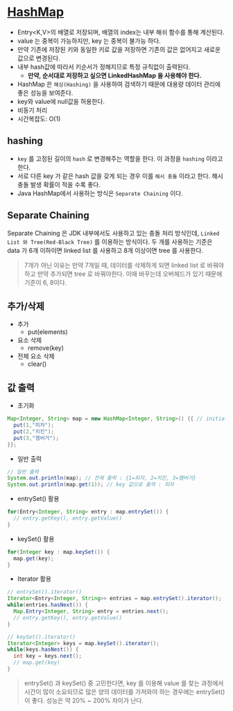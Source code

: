 # [HashMap](https://github.com/TheAlgorithms/Java/tree/master/DataStructures/HashMap)

- Entry<K,V>의 배열로 저장되며, 배열의 index는 내부 해쉬 함수를 통해 계산된다.
- value 는 중복이 가능하지만, key 는 중복이 불가능 하다.
- 만약 기존에 저장된 키와 동일한 키로 값을 저장하면 기존의 값은 없어지고 새로운 값으로 변경된다.
- 내부 hash값에 따라서 키순서가 정해지므로 특정 규칙없이 출력된다.
  - __만약, 순서대로 저장하고 싶으면 LinkedHashMap 을 사용해야 한다.__
- HashMap 은 `해싱(Hashing)` 을 사용하여 검색하기 때문에 대용량 데이터 관리에 좋은 성능을 보여준다.
- key와 value에 null값을 허용한다.
- 비동기 처리
- 시간복잡도: O(1)

## hashing

- `key` 를 고정된 길이의 `hash` 로 변경해주는 역할을 한다. 이 과정을 `hashing` 이라고 한다.
-  서로 다른 key 가 같은 hash 값을 갖게 되는 경우 이를 `해시 충돌` 이라고 한다. 해시 충돌 발생 확률이 적을 수록 좋다.
- Java HashMap에서 사용하는 방식은 `Separate Chaining` 이다.

## Separate Chaining

Separate Chaining 은 JDK 내부에서도 사용하고 있는 충돌 처리 방식인데, `Linked List 와 Tree(Red-Black Tree)` 를 이용하는 방식이다.
두 개를 사용하는 기준은 data 가 6개 이하이면 linked list 를 사용하고 8개 이상이면 tree 를 사용한다.

> 7개가 아닌 이유는 만약 7개일 때, 데이터를 삭제하게 되면 linked list 로 바꿔야 하고 만약 추가되면 tree 로 바꿔야한다. 이때 바꾸는데 오버헤드가 있기 때문에 기준이 6, 8이다.

## 추가/삭제

- 추가 
  - put(elements)
- 요소 삭제
  - remove(key)
- 전체 요소 삭제
  - clear()

## 값 출력

- 초기화

```java
Map<Integer, String> map = new HashMap<Integer, String>() {{ // initialize
  put(1,"피자");
  put(2,"치킨");
  put(3,"햄버거");
}};
```

- 일반 출력

```java
// 일반 출력
System.out.println(map); // 전체 출력 : {1=피자, 2=치킨, 3=햄버거}
System.out.println(map.get(1)); // key 값으로 출력 : 피자
```

- entrySet() 활용

```java
for(Entry<Integer, String> entry : map.entrySet()) {
  // entry.getKey(), entry.getValue()
}
```

- keySet() 활용

```java
for(Integer key : map.keySet()) {
  map.get(key);
}
```

- Iterator 활용

```java
// entrySet().iterator()
Iterator<Entry<Integer, String>> entries = map.entrySet().iterator();
while(entries.hasNext()) {
  Map.Entry<Integer, String> entry = entries.next();
  // entry.getKey(), entry.getValue()
}

// keySet().iterator()
Iterator<Integer> keys = map.keySet().iterator();
while(keys.hasNest()) {
  int key = keys.next();
  // map.get(key)
}
```

> entrySet() 과 keySet() 중 고민한다면, key 를 이용해 value 를 찾는 과정에서 시간이 많이 소요되므로 많은 양의 데이터를 가져와야 하는 경우에는 entrySet() 이 좋다. 성능은 약 20% ~ 200% 차이가 난다.
